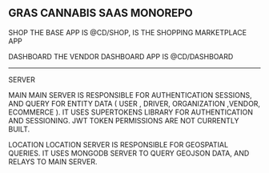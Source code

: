 GRAS CANNABIS SAAS MONOREPO
---
SHOP
THE BASE APP IS @CD/SHOP, IS THE SHOPPING MARKETPLACE APP

DASHBOARD
THE VENDOR DASHBOARD APP IS @CD/DASHBOARD

---

SERVER

MAIN
MAIN SERVER IS RESPONSIBLE FOR AUTHENTICATION SESSIONS, AND QUERY FOR ENTITY DATA ( USER , DRIVER, ORGANIZATION ,VENDOR, ECOMMERCE ). IT USES SUPERTOKENS LIBRARY FOR AUTHENTICATION AND SESSIONING. JWT TOKEN PERMISSIONS ARE NOT CURRENTLY BUILT.

LOCATION
LOCATION SERVER IS RESPONSIBLE FOR GEOSPATIAL QUERIES. IT USES MONGODB SERVER TO QUERY GEOJSON DATA, AND RELAYS TO MAIN SERVER.
